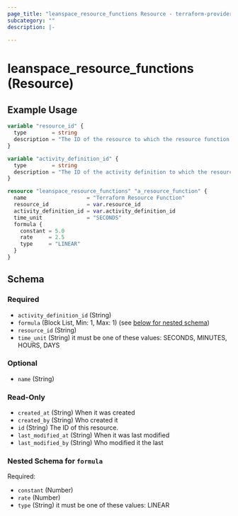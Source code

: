 ```yaml
---
page_title: "leanspace_resource_functions Resource - terraform-provider-leanspace"
subcategory: ""
description: |-
  
---
```


# leanspace_resource_functions (Resource)



## Example Usage

```terraform
variable "resource_id" {
  type        = string
  description = "The ID of the resource to which the resource function is attached."
}

variable "activity_definition_id" {
  type        = string
  description = "The ID of the activity definition to which the resource function is attached."
}

resource "leanspace_resource_functions" "a_resource_function" {
  name                   = "Terraform Resource Function"
  resource_id            = var.resource_id
  activity_definition_id = var.activity_definition_id
  time_unit              = "SECONDS"
  formula {
    constant = 5.0
    rate     = 2.5
    type     = "LINEAR"
  }
}
```

<!-- schema generated by tfplugindocs -->
## Schema

### Required

- `activity_definition_id` (String)
- `formula` (Block List, Min: 1, Max: 1) (see [below for nested schema](#nestedblock--formula))
- `resource_id` (String)
- `time_unit` (String) it must be one of these values: SECONDS, MINUTES, HOURS, DAYS

### Optional

- `name` (String)

### Read-Only

- `created_at` (String) When it was created
- `created_by` (String) Who created it
- `id` (String) The ID of this resource.
- `last_modified_at` (String) When it was last modified
- `last_modified_by` (String) Who modified it the last

<a id="nestedblock--formula"></a>
### Nested Schema for `formula`

Required:

- `constant` (Number)
- `rate` (Number)
- `type` (String) it must be one of these values: LINEAR
